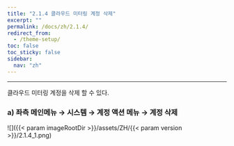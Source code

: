 ```yaml
---
title: "2.1.4 클라우드 미터링 계정 삭제"
excerpt: ""
permalink: /docs/zh/2.1.4/
redirect_from:
  - /theme-setup/
toc: false
toc_sticky: false
sidebar:
  nav: "zh"
---
```


---

클라우드 미터링 계정을 삭제 할 수 있다.

### a\) 좌측 메인메뉴 → 시스템 → 계정 액션 메뉴 → 계정 삭제
![]({{< param imageRootDir >}}/assets/ZH/{{< param version >}}/2.1.4_1.png)